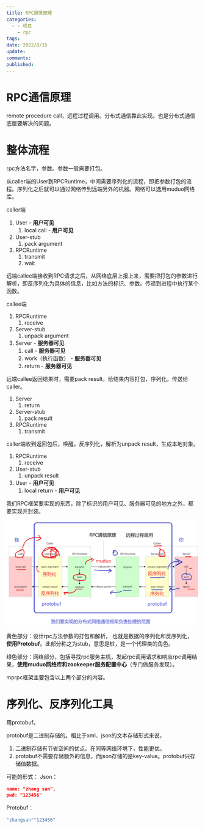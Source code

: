 ```yaml
---
title: RPC通信原理
categories:
  - - 项目
    - rpc
tags: 
date: 2022/8/15
update: 
comments: 
published:
---
```

# RPC通信原理

remote procedure call，远程过程调用。分布式通信靠此实现。也是分布式通信底层要解决的问题。

# 整体流程

rpc方法名字，参数。参数一般需要打包。

从caller端的User到RPCRuntime，中间需要序列化的流程，即把参数打包的流程。序列化之后就可以通过网络传到远端另外的机器。网络可以选用muduo网络库。

caller端

1. User - **用户可见**
   1. local call - **用户可见**
2. User-stub
   1. pack argument
3. RPCRuntime
   1. transmit
   2. wait

远端callee端接收到RPC请求之后，从网络底层上报上来，需要把打包的参数进行解析，即反序列化为具体的信息，比如方法的标识、参数。传递到进程中执行某个函数。

callee端

1. RPCRuntime
   1. receive
2. Server-stub
   1. unpack argument
3. Server - **服务器可见**
   1. call - **服务器可见**
   2. work（执行函数） - **服务器可见**
   3. return - **服务器可见**

远端callee返回结果时，需要pack result，给结果内容打包，序列化。传送给caller。

1. Server
   1. return
2. Server-stub
   1. pack result
3. RPCRuntime
   1. transmit

caller端收到返回包后，唤醒，反序列化，解析为unpack result，生成本地对象。

1. RPCRuntime
   1. receive
2. User-stub
   1. unpack result
3. User - **用户可见**
   1. local return - **用户可见**

我们RPC框架要实现的东西，除了标识的用户可见、服务器可见的地方之外，都要实现并封装。

![image-20220815205906401](../../images/RPC通信原理/image-20220815205906401.png)

黄色部分：设计rpc方法参数的打包和解析， 也就是数据的序列化和反序列化， **使用Protobuf**。此部分称之为stub，意思是桩，是一个代理类的角色。

绿色部分：网络部分，包括寻找rpc服务主机，发起rpc调用请求和响应rpc调用结果，**使用muduo网络库和zookeeper服务配置中心**（专门做服务发现）。

mprpc框架主要包含以上两个部分的内容。

# 序列化、反序列化工具

用protobuf。

protobuf是二进制存储的。相比于xml、json的文本存储形式来说，
1. 二进制存储有节省空间的优点。在同等网络环境下，性能更优。
2. protobuf不需要存储额外的信息，而json存储的是key-value。protobuf只存储值数据。

可能的形式：
Json：
```json
name: "zhang san",
pwd: "123456"
```
Protobuf：
```protobuf
"zhangsan""123456"
```